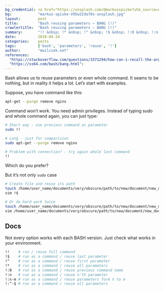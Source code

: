 ```yaml
---
bg_credential: <a href="https://unsplash.com/@markusspiske?utm_source=unsplash&utm_medium=referral&utm_content=creditCopyText">Markus Spiske</a> on <a href="https://unsplash.com/?utm_source=unsplash&utm_medium=referral&utm_content=creditCopyText">Unsplash</a>
bg:            "markus-spiske-VO5w2Ida70s-unsplash.jpg"
layout:        post
title:         "Bash reusing parameters – BANG (!)"
crawlertitle:  "Bash reusing parameters – BANG (!)"
summary:       "!! &nbsp; !* &nbsp; !^ &nbsp; !$ &nbsp; !:0 &nbsp; !:n-m"
date:          2018-04-24
categories:    posts
tags:          ['bash', 'parameters', 'reuse', '!']
author:        "mwilczek.net"
references:
  "https://stackoverflow.com/questions/3371294/how-can-i-recall-the-argument-of-the-previous-bash-command":
  "https://ss64.com/bash/bang.html":
---
```


Bash allows us to reuse parameters or even whole command. It seams to be nothing, but in reality it helps a lot. Let’s start with examples.

Suppose, you have command like this:

```bash
apt-get --purge remove nginx
```

Command won’t work. You need admin privileges. Instead of typing sudo and whole command again, you can just type:

```bash
# Short way - use previous command as parameter
sudo !!

# Long - just for comparision
sudo apt-get --purge remove nginx

# Problem with connection? - try again whole last command
!!
```

Which do you prefer?

But it’s not only `sudo` case

```bash
# Create file and reuse its path
touch /home/user_name/documents/very/obscure/path/to/new/document/new_document_with_obscure_path.md
vim !$

# Or do hard work twice
touch /home/user_name/documents/very/obscure/path/to/new/document/new_document_with_obscure_path.md
vim /home/user_name/documents/very/obscure/path/to/new/document/new_document_with_obscure_path.md
```

## Docs

Not every option works with each BASH version. Just check what works in your environment.

```bash
!!    # run / reuse full command
!$    # run as a command / reuse last parameter
!^    # run as a command / reuse first parameter
!*    # run as a command / reuse all parameters
!:0   # run as a command / reuse previous command name
!:n   # run as a command / reuse n'th parameter
!:n-m # run as a command / reuse parameters form n to m
!:^-$ # run as a command / reuse all parameters
```
